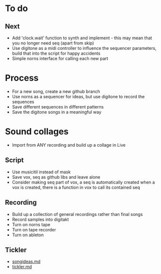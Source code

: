# To do

## Next
- Add 'clock.wait' function to synth and implement - this may mean that you no longer need seq (apart from skip)
- Use digitone as a midi controller to influence the sequencer parameters, build that into the script for happy accidents
- Simple norns interface for calling each new part

# Process
- For a new song, create a new github branch
- Use norns as a sequencer for ideas, but use digitone to record the sequences
- Save different sequences in different patterns
- Save the digitone songs in a meaningful way

# Sound collages
- Import from ANY recording and build up a collage in Live

## Script
- Use musicitil instead of mask
- Save vox, seq as github libs and leave alone
- Consider making seq part of vox, a seq is automatically created when a vox is created, there is a function in vox to call its contained seq

## Recording
- Build up a collection of general recordings rather than final songs
- Record samples into digitakt
- Turn on norns tape
- Turn on tape recorder
- Turn on ableton

## Tickler
- [songideas.md](songideas.md)
- [tickler.md](tickler.md)
